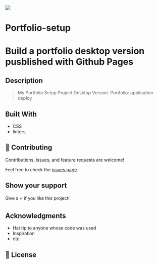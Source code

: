 ![](https://img.shields.io/badge/Microverse-blueviolet)
# Portfolio-setup
# Build a portfolio desktop version pusblished with Github Pages


## Description
> My Portfolio Setup Project Desktop Version.
> Portfolio: application deploy

## Built With
- CSS
- linters

## 🤝 Contributing

Contributions, issues, and feature requests are welcome!

Feel free to check the [issues page](../../issues/).

## Show your support

Give a ⭐️ if you like this project!

## Acknowledgments

- Hat tip to anyone whose code was used
- Inspiration
- etc

## 📝 License
